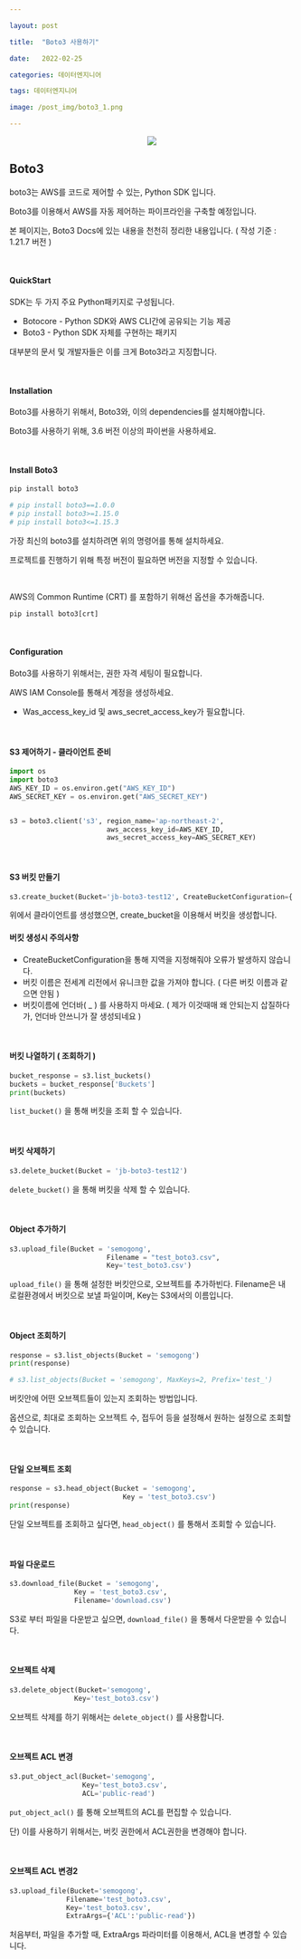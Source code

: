 ```yaml
---

layout: post

title:  "Boto3 사용하기"

date:   2022-02-25

categories: 데이터엔지니어

tags: 데이터엔지니어

image: /post_img/boto3_1.png

---
```


<p align="center"><img src="/images/post_img/boto3_1.png"></p>


## Boto3

boto3는 AWS를 코드로 제어할 수 있는, Python SDK 입니다.

Boto3를 이용해서 AWS를 자동 제어하는 파이프라인을 구축할 예정입니다.

본 페이지는, Boto3 Docs에 있는 내용을 천천히 정리한 내용입니다. ( 작성 기준 : 1.21.7 버전 )

<br>

#### QuickStart

SDK는 두 가지 주요 Python패키지로 구성됩니다.

- Botocore - Python SDK와 AWS CLI간에 공유되는 기능 제공
- Boto3 - Python SDK 자체를 구현하는 패키지

대부분의 문서 및 개발자들은 이를 크게 Boto3라고 지징합니다.

<br>

#### Installation

Boto3를 사용하기 위해서, Boto3와, 이의 dependencies를 설치해야합니다.

Boto3를 사용하기 위해, 3.6 버전 이상의 파이썬을 사용하세요.

<br>

#### Install Boto3

```python
pip install boto3

# pip install boto3==1.0.0
# pip install boto3>=1.15.0
# pip install boto3<=1.15.3
```

가장 최신의 boto3를 설치하려면 위의 명령어를 통해 설치하세요.

프로젝트를 진행하기 위해 특정 버전이 필요하면 버전을 지정할 수 있습니다.

<br>

AWS의 Common Runtime (CRT) 를 포함하기 위해선 옵션을 추가해줍니다.

```python
pip install boto3[crt]
```

<br>

#### Configuration

Boto3를 사용하기 위해서는, 권한 자격 세팅이 필요합니다.

AWS IAM Console를 통해서 계정을 생성하세요.

- Was_access_key_id 및 aws_secret_access_key가 필요합니다.

<br>

#### S3 제어하기 - 클라이언트 준비

```python
import os
import boto3
AWS_KEY_ID = os.environ.get("AWS_KEY_ID")
AWS_SECRET_KEY = os.environ.get("AWS_SECRET_KEY")


s3 = boto3.client('s3', region_name='ap-northeast-2',
                        aws_access_key_id=AWS_KEY_ID,
                        aws_secret_access_key=AWS_SECRET_KEY)
```

<br>

#### S3 버킷 만들기

```python
s3.create_bucket(Bucket='jb-boto3-test12', CreateBucketConfiguration={'LocationConstraint':"ap-northeast-2"})
```

위에서 클라이언트를 생성했으면, create_bucket을 이용해서 버킷을 생성합니다.

#### 버킷 생성시 주의사항

- CreateBucketConfiguration을 통해 지역을 지정해줘야 오류가 발생하지 않습니다.
- 버킷 이름은 전세계 리전에서 유니크한 값을 가져야 합니다. ( 다른 버킷 이름과 같으면 안됨 )
- 버킷이름에 언더바( _ ) 를 사용하지 마세요. ( 제가 이것때매 왜 안되는지 삽질하다가, 언더바 안쓰니가 잘 생성되네요 )

<br>

#### 버킷 나열하기 ( 조회하기 )

```python
bucket_response = s3.list_buckets()
buckets = bucket_response['Buckets']
print(buckets)
```

`list_bucket()` 을 통해 버킷을 조회 할 수 있습니다.

<br>

#### 버킷 삭제하기

```python
s3.delete_bucket(Bucket = 'jb-boto3-test12')
```

`delete_bucket()` 을 통해 버킷을 삭제 할 수 있습니다.

<br>

#### Object 추가하기

```python
s3.upload_file(Bucket = 'semogong',
                        Filename = "test_boto3.csv",
                        Key='test_boto3.csv')
```

`upload_file()` 을 통해 설정한 버킷안으로, 오브젝트를 추가하빈다. Filename은 내 로컬환경에서 버킷으로 보낼 파일이며, Key는 S3에서의 이름입니다.

<br>

#### Object 조회하기

```python
response = s3.list_objects(Bucket = 'semogong')
print(response)

# s3.list_objects(Bucket = 'semogong', MaxKeys=2, Prefix='test_')
```

버킷안에 어떤 오브젝트들이 있는지 조회하는 방법입니다.

옵션으로, 최대로 조회하는 오브젝트 수, 접두어 등을 설정해서 원하는 설정으로 조회할 수 있습니다.

<br>

#### 단일 오브젝트 조회

```python
response = s3.head_object(Bucket = 'semogong',
                            Key = 'test_boto3.csv')
print(response)
```

단일 오브젝트를 조회하고 싶다면, `head_object()` 를 통해서 조회할 수 있습니다.

<br>

#### 파일 다운로드

```python
s3.download_file(Bucket = 'semogong',
                Key = 'test_boto3.csv',
                Filename='download.csv')
```

S3로 부터 파일을 다운받고 싶으면, `download_file()` 을 통해서 다운받을 수 있습니다.

<br>

#### 오브젝트 삭제

```python
s3.delete_object(Bucket='semogong',
                Key='test_boto3.csv')
```

오브젝트 삭제를 하기 위해서는 `delete_object()` 를 사용합니다.

<br>

 #### 오브젝트 ACL 변경

```python
s3.put_object_acl(Bucket='semogong',
                  Key='test_boto3.csv',
                  ACL='public-read')
```

`put_object_acl()` 를 통해 오브젝트의 ACL를 편집할 수 있습니다.

단) 이를 사용하기 위해서는, 버킷 권한에서 ACL권한을 변경해야 합니다.

<br>

#### 오브젝트 ACL 변경2

```python
s3.upload_file(Bucket='semogong',
              Filename='test_boto3.csv',
              Key='test_boto3.csv',
              ExtraArgs={'ACL':'public-read'})
```

처음부터, 파일을 추가할 때, ExtraArgs 파라미터를 이용해서, ACL을 변경할 수 있습니다.

<br>

